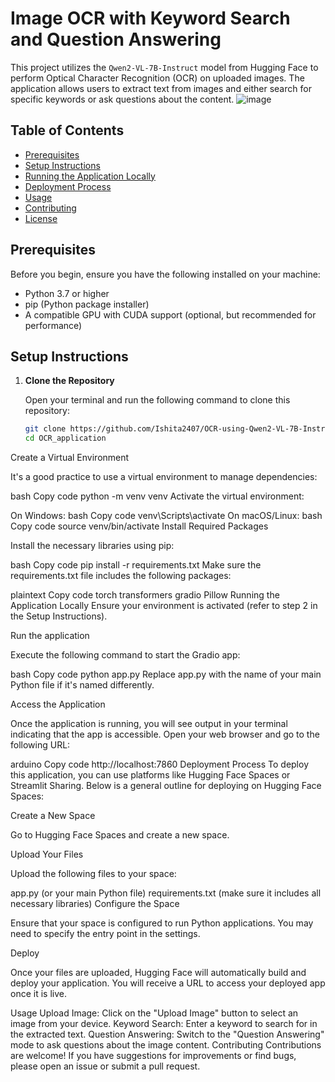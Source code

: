 # Image OCR with Keyword Search and Question Answering

This project utilizes the `Qwen2-VL-7B-Instruct` model from Hugging Face to perform Optical Character Recognition (OCR) on uploaded images. The application allows users to extract text from images and either search for specific keywords or ask questions about the content.
![image](https://github.com/user-attachments/assets/de13885a-439a-4e7c-bcb4-a1a272a26e70)


## Table of Contents
- [Prerequisites](#prerequisites)
- [Setup Instructions](#setup-instructions)
- [Running the Application Locally](#running-the-application-locally)
- [Deployment Process](#deployment-process)
- [Usage](#usage)
- [Contributing](#contributing)
- [License](#license)

## Prerequisites

Before you begin, ensure you have the following installed on your machine:
- Python 3.7 or higher
- pip (Python package installer)
- A compatible GPU with CUDA support (optional, but recommended for performance)

## Setup Instructions

1. **Clone the Repository**

   Open your terminal and run the following command to clone this repository:

   ```bash
   git clone https://github.com/Ishita2407/OCR-using-Qwen2-VL-7B-Instruct.git
   cd OCR_application
Create a Virtual Environment

It's a good practice to use a virtual environment to manage dependencies:

bash
Copy code
python -m venv venv
Activate the virtual environment:

On Windows:
bash
Copy code
venv\Scripts\activate
On macOS/Linux:
bash
Copy code
source venv/bin/activate
Install Required Packages

Install the necessary libraries using pip:

bash
Copy code
pip install -r requirements.txt
Make sure the requirements.txt file includes the following packages:

plaintext
Copy code
torch
transformers
gradio
Pillow
Running the Application Locally
Ensure your environment is activated (refer to step 2 in the Setup Instructions).

Run the application

Execute the following command to start the Gradio app:

bash
Copy code
python app.py
Replace app.py with the name of your main Python file if it's named differently.

Access the Application

Once the application is running, you will see output in your terminal indicating that the app is accessible. Open your web browser and go to the following URL:

arduino
Copy code
http://localhost:7860
Deployment Process
To deploy this application, you can use platforms like Hugging Face Spaces or Streamlit Sharing. Below is a general outline for deploying on Hugging Face Spaces:

Create a New Space

Go to Hugging Face Spaces and create a new space.

Upload Your Files

Upload the following files to your space:

app.py (or your main Python file)
requirements.txt (make sure it includes all necessary libraries)
Configure the Space

Ensure that your space is configured to run Python applications. You may need to specify the entry point in the settings.

Deploy

Once your files are uploaded, Hugging Face will automatically build and deploy your application. You will receive a URL to access your deployed app once it is live.

Usage
Upload Image: Click on the "Upload Image" button to select an image from your device.
Keyword Search: Enter a keyword to search for in the extracted text.
Question Answering: Switch to the "Question Answering" mode to ask questions about the image content.
Contributing
Contributions are welcome! If you have suggestions for improvements or find bugs, please open an issue or submit a pull request.


